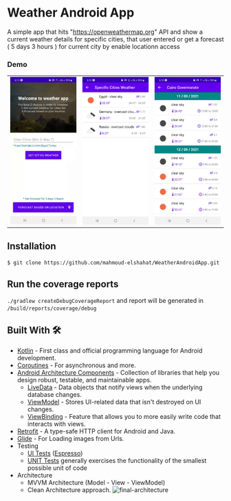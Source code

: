 # Weather Android App 
A simple app that hits "https://openweathermap.org" API and show a current weather details for specific cities,
that user entered or get a forecast ( 5 days 3 hours ) for current city by enable locationn access

### Demo
<table>
  <tr>
   <td> <img src="demo.gif"  width="220"></td>
   <td> <img src="screenshot-weather.jpg" alt="cities" width="220"></td>
   <td> <img src="screenshot-forecast.jpg" alt="splash" width="220"></td>
</tr> 
</table>

## Installation
    $ git clone https://github.com/mahmoud-elshahat/WeatherAndroidApp.git

## Run the coverage reports
`./gradlew createDebugCoverageReport` and report will be generated in `/build/reports/coverage/debug`




## Built With 🛠
- [Kotlin](https://kotlinlang.org/) - First class and official programming language for Android development.
- [Coroutines](https://kotlinlang.org/docs/reference/coroutines-overview.html) - For asynchronous and more.
- [Android Architecture Components](https://developer.android.com/topic/libraries/architecture) - Collection of libraries that help you design robust, testable, and maintainable apps.
  - [LiveData](https://developer.android.com/topic/libraries/architecture/livedata) - Data objects that notify views when the underlying database changes.
  - [ViewModel](https://developer.android.com/topic/libraries/architecture/viewmodel) - Stores UI-related data that isn't destroyed on UI changes.
  - [ViewBinding](https://developer.android.com/topic/libraries/view-binding) - Feature that allows you to more easily write code that interacts with views.
- [Retrofit](https://square.github.io/retrofit/) - A type-safe HTTP client for Android and Java.
- [Glide](https://github.com/bumptech/glide) - For Loading images from Urls.
- Testing
  - [UI Tests](https://en.wikipedia.org/wiki/Graphical_user_interface_testing) ([Espresso](https://developer.android.com/training/testing/espresso))
  - [UNIT Tests](https://developer.android.com/training/testing/unit-testing)  generally exercises the functionality of the smallest possible unit of code
- Architecture
  - MVVM Architecture (Model - View - ViewModel)
  - Clean Architecture approach.
![final-architecture](https://user-images.githubusercontent.com/7644709/94259993-b2691b80-ff2f-11ea-8bff-cc4ed3c8b6d9.png)
